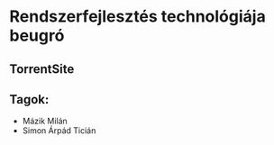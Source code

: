 # Rendszerfejlesztés technológiája beugró
## TorrentSite
## Tagok:
- Mázik Milán
- Simon Árpád Ticián